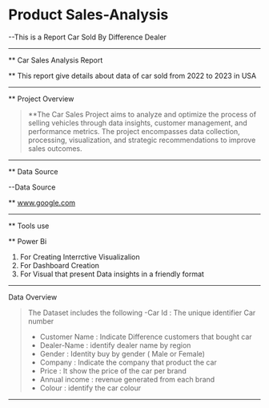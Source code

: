 # Product Sales-Analysis
--This is a  Report Car Sold By Difference Dealer
____
** Car Sales Analysis Report

** This report give details about data of car sold from 2022 to 2023 in USA
____
** Project Overview

>**The Car Sales Project aims to analyze and optimize the process of selling vehicles through data insights, customer management, and performance metrics. The project encompasses data collection, processing, visualization, and strategic recommendations to improve sales outcomes.
____
** Data Source 

--Data Source 

** www.google.com

____
** Tools use

** Power Bi
   1. For Creating Interrctive Visualizalion
   2. For Dashboard Creation
   3. For Visual that present Data insights in a friendly format
____
Data Overview

> The Dataset includes the following 
>-Car Id : The unique identifier Car number 
>- Customer Name : Indicate Difference customers that bought car
>- Dealer-Name : identify dealer name by region
>- Gender : Identity buy by gender ( Male or Female)
>- Company : Indicate the company that product the car
>- Price : It show the price of the car per brand
>- Annual income : revenue generated from each brand
>- Colour : identify the car colour
____
